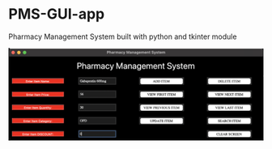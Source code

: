 # PMS-GUI-app
Pharmacy Management System built with python and tkinter module



![PMS_screenshot.png](PMS_screenshot.png)
